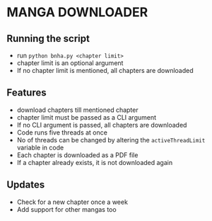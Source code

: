 # MANGA DOWNLOADER

## Running the script

* run `python bnha.py <chapter limit>`
* chapter limit is an optional argument
* If no chapter limit is mentioned, all chapters are downloaded

## Features

* download chapters till mentioned chapter
* chapter limit must be passed as a CLI argument
* If no CLI argument is passed, all chapters are downloaded
* Code runs five threads at once
* No of threads can be changed by altering the `activeThreadLimit` variable in code
* Each chapter is downloaded as a PDF file
* If a chapter already exists, it is not downloaded again

## Updates

* Check for a new chapter once a week
* Add support for other mangas too
